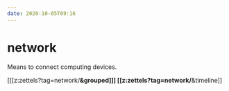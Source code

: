 ```yaml
---
date: 2020-10-05T09:16
---
```


# network

Means to connect computing devices.


[[[z:zettels?tag=network/**&grouped]]]
[[z:zettels?tag=network/**&timeline]]
